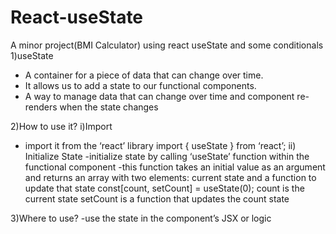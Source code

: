 # React-useState
A minor project(BMI Calculator) using react useState and some conditionals
1)useState
- A container for a piece of data that can change over time.
- It allows us to add a state to our functional components.
- A way to manage data that can change over time and component re-renders when the state changes
  
2)How to use it?
i)Import
- import it from the ‘react’ library
  import { useState } from ‘react’;
ii) Initialize State
-initialize state by calling ‘useState’ function within the functional component
-this function takes an initial value as an argument and returns an array with two elements: current state and a function to update that state
const[count, setCount] = useState(0);
count is the current state
setCount is a function that updates the count state

3)Where to use?
-use the state in the component’s JSX or logic


